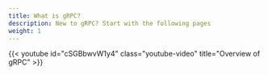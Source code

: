 ```yaml
---
title: What is gRPC?
description: New to gRPC? Start with the following pages
weight: 1
---
```


{{< youtube id="cSGBbwvW1y4" class="youtube-video" title="Overview of gRPC" >}}
